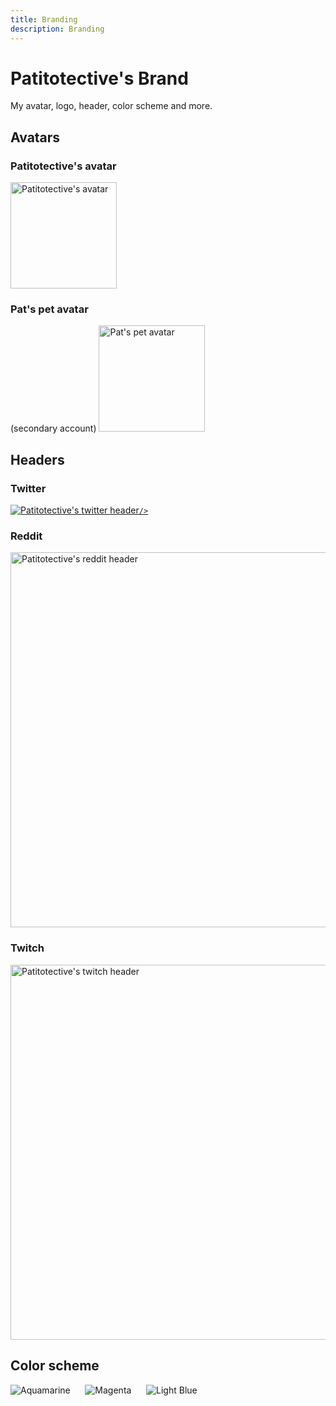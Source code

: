 ```yaml
---
title: Branding
description: Branding
---
```


# Patitotective's Brand
My avatar, logo, header, color scheme and more.

## Avatars
### Patitotective's avatar
<a href="https://github.com/patitotective.png">
	<img
		title="Click for the full image"
		alt="Patitotective's avatar"
		src="https://github.com/patitotective.png"
		width="170"
	/>
</a>

### Pat's pet avatar
(secondary account)
<a href="https://cdn.discordapp.com/avatars/899041668483919893/0de4397ac26cf394823b865e314074bc.png">
	<img
		title="Click for the full image"
		alt="Pat's pet avatar"
		src="https://cdn.discordapp.com/avatars/899041668483919893/0de4397ac26cf394823b865e314074bc.png"
		width="170"
	/>
</a>


## Headers
### Twitter
<a href="https://pbs.twimg.com/profile_banners/1444697827804950530/1633379368/600x200">
	<img
		title="Click for the full image"
		alt="Patitotective's twitter header"
		src="https://pbs.twimg.com/profile_banners/1444697827804950530/1633379368/600x200"
		
	/>
</a>

### Reddit
<a href="https://styles.redditmedia.com/t5_55qttz/styles/profileBanner_4zolxxugons71.png">
	<img
		title="Click for the full image"
		alt="Patitotective's reddit header"
		src="https://styles.redditmedia.com/t5_55qttz/styles/profileBanner_4zolxxugons71.png"
		width="600"
	/>
</a>

### Twitch
<a href="https://static-cdn.jtvnw.net/jtv_user_pictures/f242ffaf-61df-4b9c-92a5-c4520fac13a5-profile_banner-480.png">
	<img
		title="Click for the full image"
		alt="Patitotective's twitch header"
		src="https://static-cdn.jtvnw.net/jtv_user_pictures/f242ffaf-61df-4b9c-92a5-c4520fac13a5-profile_banner-480.png"
		width="600"
	/>
</a>

## Color scheme
![Aquamarine](/img/aquamarine_color.png)&nbsp;&nbsp;&nbsp;&nbsp;&nbsp;&nbsp;![Magenta](/img/magenta_color.png)&nbsp;&nbsp;&nbsp;&nbsp;&nbsp;&nbsp;![Light Blue](/img/light_blue_color.png)
